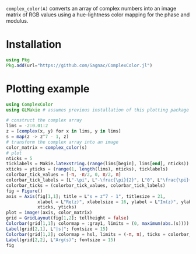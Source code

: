 `complex_color(A)` converts an array of complex numbers into an image matrix of RGB values using a hue-lightness color mapping for the phase and modulus.

# Installation

```julia
using Pkg
Pkg.add(url="https://github.com/Sagnac/ComplexColor.jl")
```

# Plotting example

```julia
using ComplexColor
using GLMakie # assumes previous installation of this plotting package

# construct the complex array
lims = -2:0.01:2
z = [complex(x, y) for x in lims, y in lims]
s = map(z -> z^7 - 1, z)
# transform the complex array into an image
color_matrix = complex_color(s)
# plot
nticks = 5
ticklabels = Makie.latexstring.(range(lims[begin], lims[end], nticks))
xticks = yticks = (range(1, length(lims), nticks), ticklabels)
colorbar_tick_values = [-π, -π/2, 0, π/2, π]
colorbar_tick_labels = [L"-\pi", L"-\frac{\pi}{2}", L"0", L"\frac{\pi}{2}", L"\pi"]
colorbar_ticks = (colorbar_tick_values, colorbar_tick_labels)
fig = Figure()
axis = Axis(fig[1,1]; title = L"s = z^7 - 1", titlesize = 21,
            xlabel = L"Re(z)", xlabelsize = 16, ylabel = L"Im(z)", ylabelsize = 16,
            xticks, yticks)
plot = image!(axis, color_matrix)
grid = GridLayout(fig[1,2]; tellheight = false)
Colorbar(grid[1,1]; colormap = :gray1, limits = (0, maximum(abs.(s))))
Label(grid[2,1], L"|s|"; fontsize = 15)
Colorbar(grid[1,2]; colormap = hsl, limits = (-π, π), ticks = colorbar_ticks)
Label(grid[2,2], L"Arg(s)"; fontsize = 15)
fig
```
